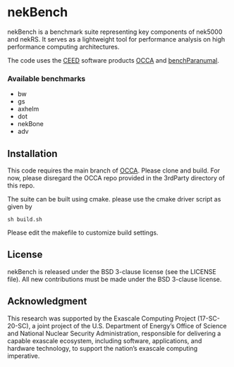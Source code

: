 # nekBench 

nekBench is a benchmark suite representing key components of nek5000 and nekRS.
It serves as a lightweight tool for performance analysis on high performance computing architectures. 

The code uses the [CEED](https://ceed.exascaleproject.org/) software products [OCCA](https://github.com/libocca/occa) and [benchParanumal](https://github.com/paranumal/benchparanumal). 

### Available benchmarks
* bw
* gs
* axhelm
* dot
* nekBone
* adv

## Installation

This code requires the main branch of [OCCA](https://github.com/libocca/occa). Please clone and build. For now, please disregard the OCCA repo provided in the 3rdParty directory of this repo. 


The suite can be built using cmake. please use the cmake driver script as given by
```
sh build.sh
```
Please edit the makefile to customize build settings.


## License
nekBench is released under the BSD 3-clause license (see the LICENSE file).
All new contributions must be made under the BSD 3-clause license.

## Acknowledgment
This research was supported by the Exascale Computing Project (17-SC-20-SC),
a joint project of the U.S. Department of Energy’s Office of Science and National Nuclear Security
Administration, responsible for delivering a capable exascale ecosystem, including software,
applications, and hardware technology, to support the nation’s exascale computing imperative.
